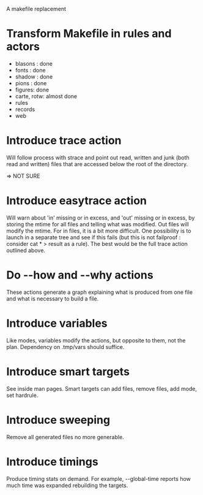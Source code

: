 A makefile replacement

# Transform Makefile in rules and actors

 * blasons : done
 * fonts : done
 * shadow : done
 * pions : done
 * figures: done
 * carte, rotw: almost done
 * rules
 * records
 * web

# Introduce trace action

Will follow process with strace and point out read, written and junk
(both read and written) files that are accessed below the root of the
directory.

=> NOT SURE

# Introduce easytrace action

Will warn about 'in' missing or in excess, and 'out' missing or in
excess, by storing the mtime for all files and telling what was
modified. Out files will modify the mtime. For in files, it is a bit
more difficult. One possibility is to launch in a separate tree and see
if this fails (but this is not failproof : consider cat * > result as a
rule). The best would be the full trace action outlined above.

# Do --how and --why actions

These actions generate a graph explaining what is produced from one file and
what is necessary to build a file.

# Introduce variables

Like modes, variables modify the actions, but opposite to them, not the plan.
Dependency on .tmp/vars should suffice.

# Introduce smart targets

See inside man pages. Smart targets can add files, remove files, add
mode, set hardrule.

# Introduce sweeping

Remove all generated files no more generable.

# Introduce timings

Produce timing stats on demand. For example, --global-time reports how
much time was expanded rebuilding the targets.

